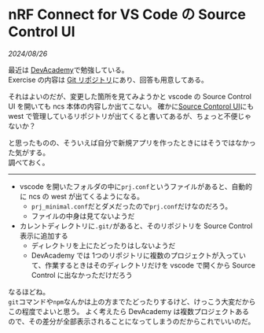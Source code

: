 # nRF Connect for VS Code の Source Control UI

<i>2024/08/26</i>

最近は [DevAcademy](https://academy.nordicsemi.com/)で勉強している。  
Exercise の内容は [Git リポジトリ](https://github.com/NordicDeveloperAcademy)にあり、回答も用意してある。

それはよいのだが、変更した箇所を見てみようかと vscode の Source Control UI を開いても ncs 本体の内容しか出てこない。
確かに[Source Contorol UI](https://docs.nordicsemi.com/bundle/nrf-connect-vscode/page/reference/ui_source_control.html)にも west で管理しているリポジトリが出てくると書いてあるが、ちょっと不便じゃないか？

と思ったものの、そういえば自分で新規アプリを作ったときにはそうではなかった気がする。  
調べておく。

----

* vscode を開いたフォルダの中に`prj.conf`というファイルがあると、自動的に ncs の west が出てくるようになる。
  * `prj_minimal.conf`だとダメだったので`prj.conf`だけなのだろう。
  * ファイルの中身は見てないようだ
* カレントディレクトリに`.git/`があると、そのリポジトリを Source Control 表示に追加する
  * ディレクトリを上にたどったりはしないようだ
  * DevAcademy では 1つのリポジトリに複数のプロジェクトが入っていて、作業するときはそのディレクトリだけを vscode で開くから Source Control に出なかっただけだろう

なるほどね。  
`git`コマンドや`npm`なんかは上の方までたどったりするけど、けっこう大変だからこの程度でよいと思う。
よく考えたら DevAcademy は複数プロジェクトあるので、その差分が全部表示されることになってしまうのだからこれでいいのだ。
